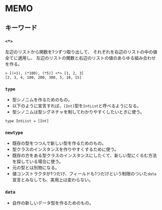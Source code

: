 # MEMO
## キーワード
### `<*>`
左辺のリストから関数を1つずつ取り出して、
それぞれを右辺のリストの中の値全てに適用し、
左辺のリストの関数と右辺のリストの値のあらゆる組み合わせを作る。
```
> [(+1), (*100), (*5)] <*> [1, 2, 3]
[2, 3, 4, 100, 200, 300, 5, 10, 15]
```

### `type`
* 型シノニムを作るためのもの。
* 以下のように宣言すれば、`[Int]`型を`IntList`と呼べるようになる。
* 型シノニムは型シグネチャを制してわかりやすくしたいときに使う。
```
type IntList = [Int]
```

### `newtype`
* 既存の型をつつんで新しい型を作るためのもの。
* 型クラスのインスタンスを作りやすくするために使う。
* 既存の方をある型クラスのインスタンスにしたくて、新しい型にくるむ方法を探している場合に使う。
* 元の型とは別物になる。
* 値コンストラクタが1つだけ、フィールドも1つだけという制限のついた`data`宣言とみなしても、実用上は変わらない。

### `data`
* 自作の新しいデータ型を作るためのもの。
